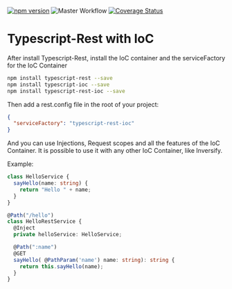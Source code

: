 [![npm version](https://badge.fury.io/js/typescript-rest-ioc.svg)](https://badge.fury.io/js/typescript-rest)
![Master Workflow](https://github.com/thiagobustamante/typescript-rest-ioc/workflows/Master%20Workflow/badge.svg)
[![Coverage Status](https://codecov.io/gh/thiagobustamante/typescript-rest-ioc/branch/master/graph/badge.svg)](https://codecov.io/gh/thiagobustamante/typescript-rest-ioc)

# Typescript-Rest with IoC

After install Typescript-Rest, install the IoC container and the serviceFactory for the IoC Container

```bash
npm install typescript-rest --save
npm install typescript-ioc --save
npm install typescript-rest-ioc --save
```

Then add a rest.config file in the root of your project:

```json
{
  "serviceFactory": "typescript-rest-ioc"
}
```

And you can use Injections, Request scopes and all the features of the IoC Container. It is possible to use it with any other IoC Container, like Inversify.

Example:

```typescript
class HelloService {
  sayHello(name: string) {
    return "Hello " + name;
  }
}

@Path("/hello")
class HelloRestService {
  @Inject
  private helloService: HelloService;

  @Path(":name")
  @GET
  sayHello( @PathParam('name') name: string): string {
    return this.sayHello(name);
  }
}
```
